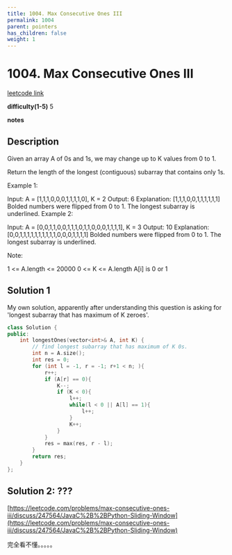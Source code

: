 ```yaml
---
title: 1004. Max Consecutive Ones III
permalink: 1004
parent: pointers
has_children: false
weight: 1
---
```

# 1004. Max Consecutive Ones III
[leetcode link](https://leetcode.com/problems/max-consecutive-ones-iii/)

**difficulty(1-5)** 
5

**notes**   


## Description
Given an array A of 0s and 1s, we may change up to K values from 0 to 1.

Return the length of the longest (contiguous) subarray that contains only 1s. 

 

Example 1:

Input: A = [1,1,1,0,0,0,1,1,1,1,0], K = 2
Output: 6
Explanation: 
[1,1,1,0,0,1,1,1,1,1,1]
Bolded numbers were flipped from 0 to 1.  The longest subarray is underlined.
Example 2:

Input: A = [0,0,1,1,0,0,1,1,1,0,1,1,0,0,0,1,1,1,1], K = 3
Output: 10
Explanation: 
[0,0,1,1,1,1,1,1,1,1,1,1,0,0,0,1,1,1,1]
Bolded numbers were flipped from 0 to 1.  The longest subarray is underlined.
 

Note:

1 <= A.length <= 20000
0 <= K <= A.length
A[i] is 0 or 1 

## Solution 1
My own solution, apparently after understanding this question is asking for 'longest subarray that has maximum of K zeroes'.

```c++
class Solution {
public:
    int longestOnes(vector<int>& A, int K) {
        // find longest subarray that has maximum of K 0s. 
        int n = A.size();
        int res = 0;
        for (int l = -1, r = -1; r+1 < n; ){
            r++;
            if (A[r] == 0){
                K--;
                if (K < 0){
                    l++;
                    while(l < 0 || A[l] == 1){
                        l++;
                    }
                    K++;                    
                }
            }
            res = max(res, r - l);
        }        
        return res;
    }
};
```

## Solution 2: ???
[https://leetcode.com/problems/max-consecutive-ones-iii/discuss/247564/JavaC%2B%2BPython-Sliding-Window](https://leetcode.com/problems/max-consecutive-ones-iii/discuss/247564/JavaC%2B%2BPython-Sliding-Window)

完全看不懂。。。。。




